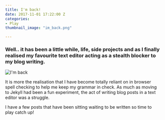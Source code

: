 ```yaml
---
title: I'm back!
date: 2017-11-01 17:22:00 Z
categories:
- Play
thumbnail_image: "im_back.png"

---
```


### Well.. it has been a little while, life, side projects and as I finally realised my favourite text editor acting as a stealth blocker to my blog writing.

<p><img  src="{{ site.baseurl }}/uploads/im_back.png" alt="I'm back"  /></p>

It is more the realisation that I have become totally reliant on in browser spell checking to help me keep my grammar in check. As much as moving to Jekyll had been a fun experiment, the act of writing blog posts in a text editor was a struggle.

I have a few posts that have been sitting waiting to be written so time to play catch up!

